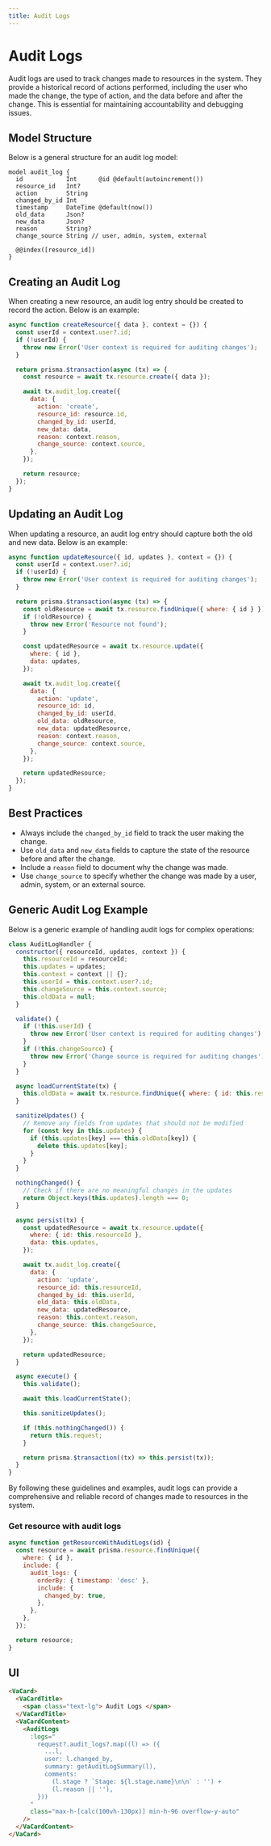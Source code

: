 ```yaml
---
title: Audit Logs
---
```


# Audit Logs

Audit logs are used to track changes made to resources in the system. They provide a historical record of actions performed, including the user who made the change, the type of action, and the data before and after the change. This is essential for maintaining accountability and debugging issues.

## Model Structure

Below is a general structure for an audit log model:

```prisma
model audit_log {
  id            Int      @id @default(autoincrement())
  resource_id   Int?
  action        String
  changed_by_id Int
  timestamp     DateTime @default(now())
  old_data      Json?
  new_data      Json?
  reason        String?
  change_source String // user, admin, system, external

  @@index([resource_id])
}
```

## Creating an Audit Log

When creating a new resource, an audit log entry should be created to record the action. Below is an example:

```javascript
async function createResource({ data }, context = {}) {
  const userId = context.user?.id;
  if (!userId) {
    throw new Error('User context is required for auditing changes');
  }

  return prisma.$transaction(async (tx) => {
    const resource = await tx.resource.create({ data });

    await tx.audit_log.create({
      data: {
        action: 'create',
        resource_id: resource.id,
        changed_by_id: userId,
        new_data: data,
        reason: context.reason,
        change_source: context.source,
      },
    });

    return resource;
  });
}
```

## Updating an Audit Log

When updating a resource, an audit log entry should capture both the old and new data. Below is an example:

```javascript
async function updateResource({ id, updates }, context = {}) {
  const userId = context.user?.id;
  if (!userId) {
    throw new Error('User context is required for auditing changes');
  }

  return prisma.$transaction(async (tx) => {
    const oldResource = await tx.resource.findUnique({ where: { id } });
    if (!oldResource) {
      throw new Error('Resource not found');
    }

    const updatedResource = await tx.resource.update({
      where: { id },
      data: updates,
    });

    await tx.audit_log.create({
      data: {
        action: 'update',
        resource_id: id,
        changed_by_id: userId,
        old_data: oldResource,
        new_data: updatedResource,
        reason: context.reason,
        change_source: context.source,
      },
    });

    return updatedResource;
  });
}
```

## Best Practices

- Always include the `changed_by_id` field to track the user making the change.
- Use `old_data` and `new_data` fields to capture the state of the resource before and after the change.
- Include a `reason` field to document why the change was made.
- Use `change_source` to specify whether the change was made by a user, admin, system, or an external source.

## Generic Audit Log Example

Below is a generic example of handling audit logs for complex operations:

```javascript
class AuditLogHandler {
  constructor({ resourceId, updates, context }) {
    this.resourceId = resourceId;
    this.updates = updates;
    this.context = context || {};
    this.userId = this.context.user?.id;
    this.changeSource = this.context.source;
    this.oldData = null;
  }

  validate() {
    if (!this.userId) {
      throw new Error('User context is required for auditing changes');
    }
    if (!this.changeSource) {
      throw new Error('Change source is required for auditing changes');
    }
  }

  async loadCurrentState(tx) {
    this.oldData = await tx.resource.findUnique({ where: { id: this.resourceId } });
  }

  sanitizeUpdates() {
    // Remove any fields from updates that should not be modified
    for (const key in this.updates) {
      if (this.updates[key] === this.oldData[key]) {
        delete this.updates[key];
      }
    }
  }

  nothingChanged() {
    // Check if there are no meaningful changes in the updates
    return Object.keys(this.updates).length === 0;
  }

  async persist(tx) {
    const updatedResource = await tx.resource.update({
      where: { id: this.resourceId },
      data: this.updates,
    });

    await tx.audit_log.create({
      data: {
        action: 'update',
        resource_id: this.resourceId,
        changed_by_id: this.userId,
        old_data: this.oldData,
        new_data: updatedResource,
        reason: this.context.reason,
        change_source: this.changeSource,
      },
    });

    return updatedResource;
  }

  async execute() {
    this.validate();

    await this.loadCurrentState();

    this.sanitizeUpdates();

    if (this.nothingChanged()) {
      return this.request;
    }

    return prisma.$transaction((tx) => this.persist(tx));
  }
}
```

By following these guidelines and examples, audit logs can provide a comprehensive and reliable record of changes made to resources in the system.


### Get resource with audit logs

```javascript
async function getResourceWithAuditLogs(id) {
  const resource = await prisma.resource.findUnique({
    where: { id },
    include: {
      audit_logs: {
        orderBy: { timestamp: 'desc' },
        include: {
          changed_by: true,
        },
      },
    },
  });

  return resource;
}
```


## UI

```html
<VaCard>
  <VaCardTitle>
    <span class="text-lg"> Audit Logs </span>
  </VaCardTitle>
  <VaCardContent>
    <AuditLogs
      :logs="
        request?.audit_logs?.map((l) => ({
          ...l,
          user: l.changed_by,
          summary: getAuditLogSummary(l),
          comments:
            (l.stage ? `Stage: ${l.stage.name}\n\n` : '') +
            (l.reason || ''),
        }))
      "
      class="max-h-[calc(100vh-130px)] min-h-96 overflow-y-auto"
    />
  </VaCardContent>
</VaCard>
```